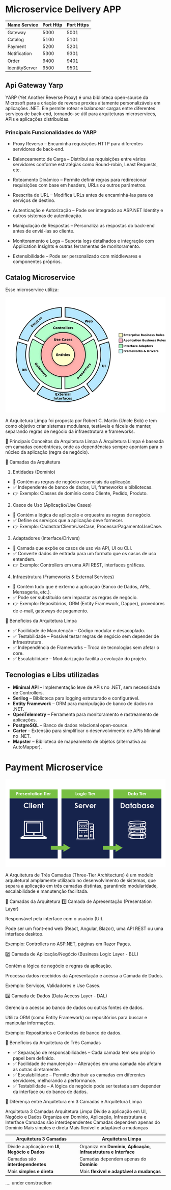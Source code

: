 # Microservice Delivery APP

| Name Service | Port Http | Port Https |
| ------------ | ---------| ----- |
| Gateway | 5000 | 5001
| Catalog | 5100 | 5101 |
| Payment | 5200|5201 |
| Notification | 5300 | 9301 |
| Order | 9400 | 9401 |
| IdentityServer | 9500| 9501 |


## Api Gateway Yarp
YARP (Yet Another Reverse Proxy) é uma biblioteca open-source da Microsoft para a criação de reverse proxies altamente personalizáveis em aplicações .NET. Ele permite rotear e balancear cargas entre diferentes serviços de back-end, tornando-se útil para arquiteturas microservices, APIs e aplicações distribuídas.

### Principais Funcionalidades do YARP

* Proxy Reverso – Encaminha requisições HTTP para diferentes servidores de back-end.

* Balanceamento de Carga – Distribui as requisições entre vários servidores conforme estratégias como Round-robin, Least Requests, etc.

* Roteamento Dinâmico – Permite definir regras para redirecionar requisições com base em headers, URLs ou outros parâmetros.

* Reescrita de URL – Modifica URLs antes de encaminhá-las para os serviços de destino.

* Autenticação e Autorização – Pode ser integrado ao ASP.NET Identity e outros sistemas de autenticação.

* Manipulação de Respostas – Personaliza as respostas do back-end antes de enviá-las ao cliente.

* Monitoramento e Logs – Suporta logs detalhados e integração com Application Insights e outras ferramentas de monitoramento.

* Extensibilidade – Pode ser personalizado com middlewares e componentes próprios.


## Catalog Microservice

Esse microservice utiliza:

![Image](img/clean.png)


A Arquitetura Limpa foi proposta por Robert C. Martin (Uncle Bob) e tem como objetivo criar sistemas modulares, testáveis e fáceis de manter, separando regras de negócio da infraestrutura e frameworks.

🎯 Principais Conceitos da Arquitetura Limpa
A Arquitetura Limpa é baseada em camadas concêntricas, onde as dependências sempre apontam para o núcleo da aplicação (regra de negócio).

🔄 Camadas da Arquitetura
1. Entidades (Domínio)
* 📌 Contém as regras de negócio essenciais da aplicação.
* ✅ Independente de banco de dados, UI, frameworks e bibliotecas.
* 👉 Exemplo: Classes de domínio como Cliente, Pedido, Produto.

2. Casos de Uso (Aplicação/Use Cases)
* 📌 Contém a lógica de aplicação e orquestra as regras de negócio.
* ✅ Define os serviços que a aplicação deve fornecer.
* 👉 Exemplo: CadastrarClienteUseCase, ProcessarPagamentoUseCase.

3. Adaptadores (Interface/Drivers)
* 📌 Camada que expõe os casos de uso via API, UI ou CLI.
* ✅ Converte dados de entrada para um formato que os casos de uso entendem.
* 👉 Exemplo: Controllers em uma API REST, interfaces gráficas.

4. Infraestrutura (Frameworks & External Services)
* 📌 Contém tudo que é externo à aplicação (Banco de Dados, APIs, Mensageria, etc.).
* ✅ Pode ser substituído sem impactar as regras de negócio.
* 👉 Exemplo: Repositórios, ORM (Entity Framework, Dapper), provedores de e-mail, gateways de pagamento.

📌 Benefícios da Arquitetura Limpa
* ✅ Facilidade de Manutenção – Código modular e desacoplado.
* ✅ Testabilidade – Possível testar regras de negócio sem depender de infraestrutura.
* ✅ Independência de Frameworks – Troca de tecnologias sem afetar o core.
* ✅ Escalabilidade – Modularização facilita a evolução do projeto.

## Tecnologias e Libs utilizadas  

* **Minimal API** – Implementação leve de APIs no .NET, sem necessidade de Controllers.  
* **Serilog** – Biblioteca para logging estruturado e configurável.  
* **Entity Framework** – ORM para manipulação de banco de dados no .NET.  
* **OpenTelemetry** – Ferramenta para monitoramento e rastreamento de aplicações.  
* **PostgreSQL** – Banco de dados relacional open-source.  
* **Carter** – Extensão para simplificar o desenvolvimento de APIs Minimal no .NET.  
* **Mapster** – Biblioteca de mapeamento de objetos (alternativa ao AutoMapper).  


# Payment Microservice


![Image](img/three.png)

A Arquitetura de Três Camadas (Three-Tier Architecture) é um modelo arquitetural amplamente utilizado no desenvolvimento de sistemas, que separa a aplicação em três camadas distintas, garantindo modularidade, escalabilidade e manutenção facilitada.

📌 Camadas da Arquitetura
1️⃣ Camada de Apresentação (Presentation Layer)

Responsável pela interface com o usuário (UI).

Pode ser um front-end web (React, Angular, Blazor), uma API REST ou uma interface desktop.

Exemplo: Controllers no ASP.NET, páginas em Razor Pages.

2️⃣ Camada de Aplicação/Negócio (Business Logic Layer - BLL)

Contém a lógica de negócio e regras da aplicação.

Processa dados recebidos da Apresentação e acessa a Camada de Dados.

Exemplo: Serviços, Validadores e Use Cases.

3️⃣ Camada de Dados (Data Access Layer - DAL)

Gerencia o acesso ao banco de dados ou outras fontes de dados.

Utiliza ORM (como Entity Framework) ou repositórios para buscar e manipular informações.

Exemplo: Repositórios e Contextos de banco de dados.

📌 Benefícios da Arquitetura de Três Camadas
* ✅ Separação de responsabilidades – Cada camada tem seu próprio papel bem definido.
* ✅ Facilidade de manutenção – Alterações em uma camada não afetam as outras diretamente.
* ✅ Escalabilidade – Permite distribuir as camadas em diferentes servidores, melhorando a performance.
* ✅ Testabilidade – A lógica de negócio pode ser testada sem depender da interface ou do banco de dados.


🔎 Diferença entre Arquitetura em 3 Camadas e Arquitetura Limpa

Arquitetura 3 Camadas	Arquitetura Limpa
Divide a aplicação em UI, Negócio e Dados	Organiza em Domínio, Aplicação, Infraestrutura e Interface
Camadas são interdependentes	Camadas dependem apenas do Domínio
Mais simples e direta	Mais flexível e adaptável a mudanças

| **Arquitetura 3 Camadas**      | **Arquitetura Limpa**                                 |
|--------------------------------|------------------------------------------------------|
| Divide a aplicação em **UI, Negócio e Dados** | Organiza em **Domínio, Aplicação, Infraestrutura e Interface** |
| Camadas são **interdependentes** | Camadas dependem apenas do **Domínio** |
| Mais **simples e direta** | Mais **flexível e adaptável a mudanças** |


.... under construction
